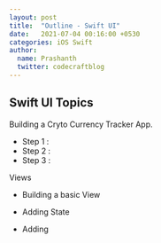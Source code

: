 ```yaml
---
layout: post
title:  "Outline - Swift UI"
date:   2021-07-04 00:16:00 +0530
categories: iOS Swift 
author:
  name: Prashanth 
  twitter: codecraftblog 
---
```


## Swift UI Topics
Building a Cryto Currency Tracker App.

- Step 1 : 
- Step 2 : 
- Step 3 : 

Views

- Building a basic View


- Adding State 


- Adding 


